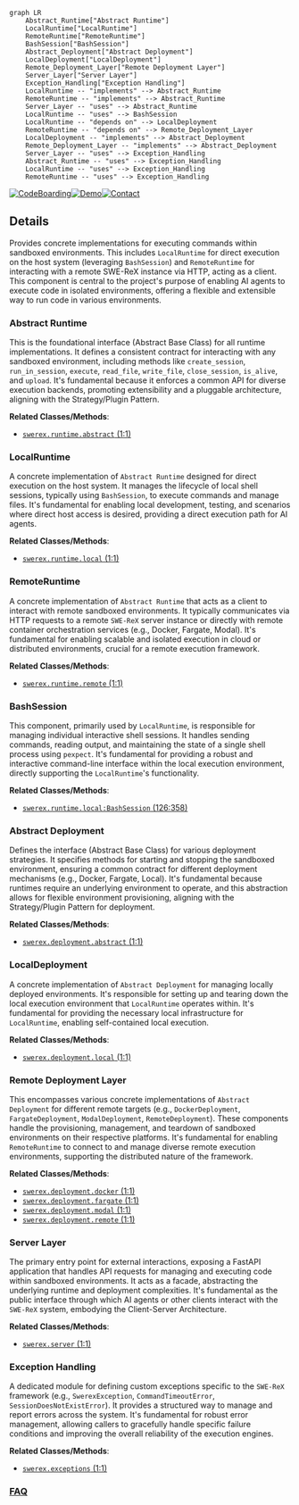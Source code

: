 ```mermaid
graph LR
    Abstract_Runtime["Abstract Runtime"]
    LocalRuntime["LocalRuntime"]
    RemoteRuntime["RemoteRuntime"]
    BashSession["BashSession"]
    Abstract_Deployment["Abstract Deployment"]
    LocalDeployment["LocalDeployment"]
    Remote_Deployment_Layer["Remote Deployment Layer"]
    Server_Layer["Server Layer"]
    Exception_Handling["Exception Handling"]
    LocalRuntime -- "implements" --> Abstract_Runtime
    RemoteRuntime -- "implements" --> Abstract_Runtime
    Server_Layer -- "uses" --> Abstract_Runtime
    LocalRuntime -- "uses" --> BashSession
    LocalRuntime -- "depends on" --> LocalDeployment
    RemoteRuntime -- "depends on" --> Remote_Deployment_Layer
    LocalDeployment -- "implements" --> Abstract_Deployment
    Remote_Deployment_Layer -- "implements" --> Abstract_Deployment
    Server_Layer -- "uses" --> Exception_Handling
    Abstract_Runtime -- "uses" --> Exception_Handling
    LocalRuntime -- "uses" --> Exception_Handling
    RemoteRuntime -- "uses" --> Exception_Handling
```

[![CodeBoarding](https://img.shields.io/badge/Generated%20by-CodeBoarding-9cf?style=flat-square)](https://github.com/CodeBoarding/GeneratedOnBoardings)[![Demo](https://img.shields.io/badge/Try%20our-Demo-blue?style=flat-square)](https://www.codeboarding.org/demo)[![Contact](https://img.shields.io/badge/Contact%20us%20-%20contact@codeboarding.org-lightgrey?style=flat-square)](mailto:contact@codeboarding.org)

## Details

Provides concrete implementations for executing commands within sandboxed environments. This includes `LocalRuntime` for direct execution on the host system (leveraging `BashSession`) and `RemoteRuntime` for interacting with a remote SWE-ReX instance via HTTP, acting as a client. This component is central to the project's purpose of enabling AI agents to execute code in isolated environments, offering a flexible and extensible way to run code in various environments.

### Abstract Runtime
This is the foundational interface (Abstract Base Class) for all runtime implementations. It defines a consistent contract for interacting with any sandboxed environment, including methods like `create_session`, `run_in_session`, `execute`, `read_file`, `write_file`, `close_session`, `is_alive`, and `upload`. It's fundamental because it enforces a common API for diverse execution backends, promoting extensibility and a pluggable architecture, aligning with the Strategy/Plugin Pattern.


**Related Classes/Methods**:

- <a href="https://github.com/synth-laboratories/SWE-ReX/src/swerex/runtime/abstract.py#L1-L1" target="_blank" rel="noopener noreferrer">`swerex.runtime.abstract` (1:1)</a>


### LocalRuntime
A concrete implementation of `Abstract Runtime` designed for direct execution on the host system. It manages the lifecycle of local shell sessions, typically using `BashSession`, to execute commands and manage files. It's fundamental for enabling local development, testing, and scenarios where direct host access is desired, providing a direct execution path for AI agents.


**Related Classes/Methods**:

- <a href="https://github.com/synth-laboratories/SWE-ReX/src/swerex/runtime/local.py#L1-L1" target="_blank" rel="noopener noreferrer">`swerex.runtime.local` (1:1)</a>


### RemoteRuntime
A concrete implementation of `Abstract Runtime` that acts as a client to interact with remote sandboxed environments. It typically communicates via HTTP requests to a remote `SWE-ReX` server instance or directly with remote container orchestration services (e.g., Docker, Fargate, Modal). It's fundamental for enabling scalable and isolated execution in cloud or distributed environments, crucial for a remote execution framework.


**Related Classes/Methods**:

- <a href="https://github.com/synth-laboratories/SWE-ReX/src/swerex/runtime/remote.py#L1-L1" target="_blank" rel="noopener noreferrer">`swerex.runtime.remote` (1:1)</a>


### BashSession
This component, primarily used by `LocalRuntime`, is responsible for managing individual interactive shell sessions. It handles sending commands, reading output, and maintaining the state of a single shell process using `pexpect`. It's fundamental for providing a robust and interactive command-line interface within the local execution environment, directly supporting the `LocalRuntime`'s functionality.


**Related Classes/Methods**:

- <a href="https://github.com/synth-laboratories/SWE-ReX/src/swerex/runtime/local.py#L126-L358" target="_blank" rel="noopener noreferrer">`swerex.runtime.local:BashSession` (126:358)</a>


### Abstract Deployment
Defines the interface (Abstract Base Class) for various deployment strategies. It specifies methods for starting and stopping the sandboxed environment, ensuring a common contract for different deployment mechanisms (e.g., Docker, Fargate, Local). It's fundamental because runtimes require an underlying environment to operate, and this abstraction allows for flexible environment provisioning, aligning with the Strategy/Plugin Pattern for deployment.


**Related Classes/Methods**:

- <a href="https://github.com/synth-laboratories/SWE-ReX/src/swerex/deployment/abstract.py#L1-L1" target="_blank" rel="noopener noreferrer">`swerex.deployment.abstract` (1:1)</a>


### LocalDeployment
A concrete implementation of `Abstract Deployment` for managing locally deployed environments. It's responsible for setting up and tearing down the local execution environment that `LocalRuntime` operates within. It's fundamental for providing the necessary local infrastructure for `LocalRuntime`, enabling self-contained local execution.


**Related Classes/Methods**:

- <a href="https://github.com/synth-laboratories/SWE-ReX/src/swerex/deployment/local.py#L1-L1" target="_blank" rel="noopener noreferrer">`swerex.deployment.local` (1:1)</a>


### Remote Deployment Layer
This encompasses various concrete implementations of `Abstract Deployment` for different remote targets (e.g., `DockerDeployment`, `FargateDeployment`, `ModalDeployment`, `RemoteDeployment`). These components handle the provisioning, management, and teardown of sandboxed environments on their respective platforms. It's fundamental for enabling `RemoteRuntime` to connect to and manage diverse remote execution environments, supporting the distributed nature of the framework.


**Related Classes/Methods**:

- <a href="https://github.com/synth-laboratories/SWE-ReX/src/swerex/deployment/docker.py#L1-L1" target="_blank" rel="noopener noreferrer">`swerex.deployment.docker` (1:1)</a>
- <a href="https://github.com/synth-laboratories/SWE-ReX/src/swerex/deployment/fargate.py#L1-L1" target="_blank" rel="noopener noreferrer">`swerex.deployment.fargate` (1:1)</a>
- <a href="https://github.com/synth-laboratories/SWE-ReX/src/swerex/deployment/modal.py#L1-L1" target="_blank" rel="noopener noreferrer">`swerex.deployment.modal` (1:1)</a>
- <a href="https://github.com/synth-laboratories/SWE-ReX/src/swerex/deployment/remote.py#L1-L1" target="_blank" rel="noopener noreferrer">`swerex.deployment.remote` (1:1)</a>


### Server Layer
The primary entry point for external interactions, exposing a FastAPI application that handles API requests for managing and executing code within sandboxed environments. It acts as a facade, abstracting the underlying runtime and deployment complexities. It's fundamental as the public interface through which AI agents or other clients interact with the `SWE-ReX` system, embodying the Client-Server Architecture.


**Related Classes/Methods**:

- <a href="https://github.com/synth-laboratories/SWE-ReX/src/swerex/server.py#L1-L1" target="_blank" rel="noopener noreferrer">`swerex.server` (1:1)</a>


### Exception Handling
A dedicated module for defining custom exceptions specific to the `SWE-ReX` framework (e.g., `SwerexException`, `CommandTimeoutError`, `SessionDoesNotExistError`). It provides a structured way to manage and report errors across the system. It's fundamental for robust error management, allowing callers to gracefully handle specific failure conditions and improving the overall reliability of the execution engines.


**Related Classes/Methods**:

- <a href="https://github.com/synth-laboratories/SWE-ReX/src/swerex/exceptions.py#L1-L1" target="_blank" rel="noopener noreferrer">`swerex.exceptions` (1:1)</a>




### [FAQ](https://github.com/CodeBoarding/GeneratedOnBoardings/tree/main?tab=readme-ov-file#faq)